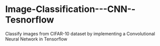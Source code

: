 # Image-Classification---CNN--Tesnorflow
Classify images from CIFAR-10 dataset by implementing a Convolutional Neural Network in Tensorflow
